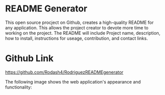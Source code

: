 # README Generator
This open source procject on Github, creates a high-quality README for any application. This allows the project creator to devote more time to working on the project. The README will include Project name, description, how to install, instructions for useage, contribution, and contact links. 

# Github Link
https://github.com/Rodash4/RodriguezREADMEgenerator

The following image shows the web application's appearance and functionality:

